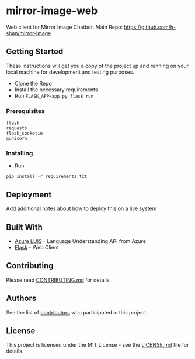 # mirror-image-web
Web client for Mirror Image Chatbot. Main Repo: https://github.com/h-shan/mirror-image

## Getting Started

These instructions will get you a copy of the project up and running on your local machine for development and testing purposes. 

* Clone the Repo
* Install the necessary requirements
* Run
  ``` FLASK_APP=app.py flask run ```

### Prerequisites

```
flask
requests
flask_socketio
gunicorn
```

### Installing

* Run

```
pip install -r requirements.txt
```

## Deployment

Add additional notes about how to deploy this on a live system

## Built With

* [Azure LUIS](https://azure.microsoft.com/en-us/services/cognitive-services/language-understanding-intelligent-service/) - Language Understanding API from Azure
* [Flask](http://flask.pocoo.org/) - Web Client

## Contributing

Please read [CONTRIBUTING.md](https://github.com/h-shan/mirror-image/blob/master/CONTRIBUTING.md) for details.

## Authors

See the list of [contributors](https://github.com/h-shan/mirror-image/blob/master/CONTRIBUTORS.md) who participated in this project.

## License

This project is licensed under the MIT License - see the [LICENSE.md](LICENSE.md) file for details
